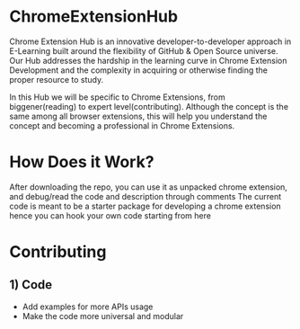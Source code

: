 # ChromeExtensionHub
Chrome Extension Hub is an innovative developer-to-developer approach in E-Learning built around the flexibility of GitHub & Open Source universe. 
Our Hub addresses the hardship in the learning curve in Chrome Extension Development and the complexity in acquiring or otherwise finding the proper resource to study.

In this Hub we will be specific to Chrome Extensions, from biggener(reading) to expert level(contributing). 
Although the concept is the same among all browser extensions, this will help you understand the concept and becoming a professional in Chrome Extensions.

# How Does it Work?
After downloading the repo, you can use it as unpacked chrome extension, and debug/read the code and description through comments
The current code is meant to be a starter package for developing a chrome extension hence you can hook your own code starting from here

# Contributing
## 1) Code
* Add examples for more APIs usage
* Make the code more universal and modular
